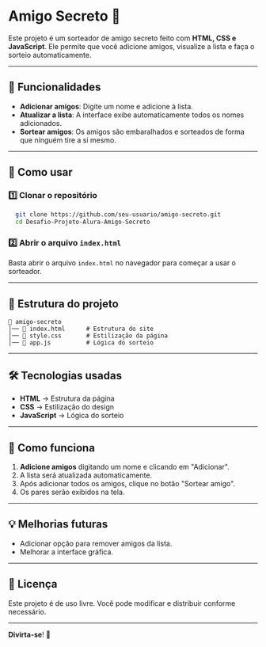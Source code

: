 # Amigo Secreto 🎁

Este projeto é um sorteador de amigo secreto feito com **HTML, CSS e JavaScript**. Ele permite que você adicione amigos, visualize a lista e faça o sorteio automaticamente.

---

## 📌 Funcionalidades

- **Adicionar amigos**: Digite um nome e adicione à lista.
- **Atualizar a lista**: A interface exibe automaticamente todos os nomes adicionados.
- **Sortear amigos**: Os amigos são embaralhados e sorteados de forma que ninguém tire a si mesmo.

---

## 🚀 Como usar

### 1️⃣ Clonar o repositório

```bash
  git clone https://github.com/seu-usuario/amigo-secreto.git
  cd Desafio-Projeto-Alura-Amigo-Secreto
```

### 2️⃣ Abrir o arquivo `index.html`

Basta abrir o arquivo `index.html` no navegador para começar a usar o sorteador.

---

## 📂 Estrutura do projeto

```
📂 amigo-secreto
│── 📄 index.html      # Estrutura do site
│── 📄 style.css       # Estilização da página
│── 📄 app.js          # Lógica do sorteio
```

---

## 🛠 Tecnologias usadas

- **HTML** → Estrutura da página
- **CSS** → Estilização do design
- **JavaScript** → Lógica do sorteio

---

## 🎲 Como funciona

1. **Adicione amigos** digitando um nome e clicando em "Adicionar".
2. A lista será atualizada automaticamente.
3. Após adicionar todos os amigos, clique no botão "Sortear amigo".
4. Os pares serão exibidos na tela.

---

## 💡 Melhorias futuras

- Adicionar opção para remover amigos da lista.
- Melhorar a interface gráfica.

---

## 📜 Licença

Este projeto é de uso livre. Você pode modificar e distribuir conforme necessário.

---

**Divirta-se**! 🎉

